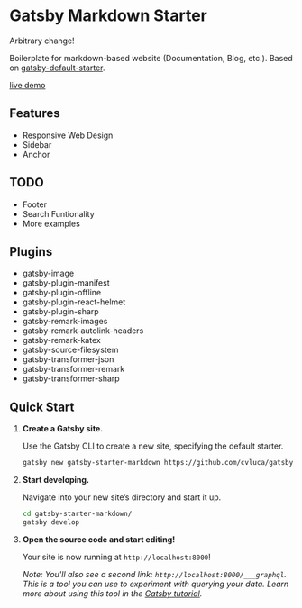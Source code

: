 # Gatsby Markdown Starter

Arbitrary change!

Boilerplate for markdown-based website (Documentation, Blog, etc.).  Based on [gatsby-default-starter](https://github.com/gatsbyjs/gatsby-starter-default).

[live demo](https://cvluca.github.io/gatsby-starter-markdown)

## Features
* Responsive Web Design
* Sidebar
* Anchor

## TODO
* Footer
* Search Funtionality
* More examples

## Plugins
* gatsby-image
* gatsby-plugin-manifest
* gatsby-plugin-offline
* gatsby-plugin-react-helmet
* gatsby-plugin-sharp
* gatsby-remark-images
* gatsby-remark-autolink-headers
* gatsby-remark-katex
* gatsby-source-filesystem
* gatsby-transformer-json
* gatsby-transformer-remark
* gatsby-transformer-sharp

## Quick Start

1.  **Create a Gatsby site.**

    Use the Gatsby CLI to create a new site, specifying the default starter.

    ```sh
    gatsby new gatsby-starter-markdown https://github.com/cvluca/gatsby-starter-markdown
    ```
1.  **Start developing.**

    Navigate into your new site’s directory and start it up.

    ```sh
    cd gatsby-starter-markdown/
    gatsby develop
    ```

1.  **Open the source code and start editing!**

    Your site is now running at `http://localhost:8000`!
    
    *Note: You'll also see a second link: `http://localhost:8000/___graphql`. This is a tool you can use to experiment with querying your data. Learn more about using this tool in the [Gatsby tutorial](https://www.gatsbyjs.org/tutorial/part-five/#introducing-graphiql).*
